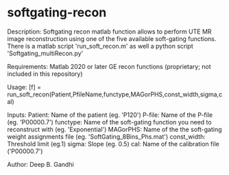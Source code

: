 # softgating-recon

Description:
Softgating recon matlab function allows to perform UTE MR image reconstruction using one of the five available soft-gating functions. There is a matlab script 'run_soft_recon.m' as well a python script 'Softgating_multiRecon.py'

Requirements:
Matlab 2020 or later
GE recon functions (proprietary; not included in this repository)

Usage:
[f] = run_soft_recon(Patient,PfileName,functype,MAGorPHS,const_width,sigma,cal)

Inputs:
Patient: Name of the patient (eg. 'P120')
P-file: Name of the P-file (eg. 'P00000.7')
functype: Name of the soft-gating function you need to reconstruct with (eg. 'Exponential')
MAGorPHS: Name of the the soft-gating weight assignments file (eg. 'SoftGating_8Bins_Phs.mat')
const_width: Threshold limit (eg.1)
sigma: Slope (eg. 0.5)
cal: Name of the calibration file ('P00000.7')

Author:
Deep B. Gandhi
